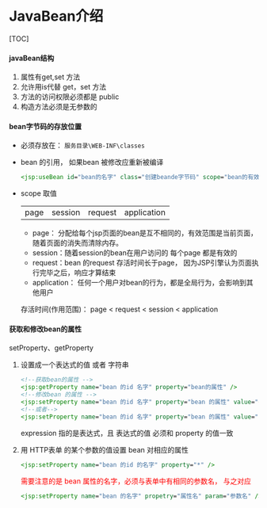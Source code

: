 # JavaBean介绍

[TOC]

#### javaBean结构

1. 属性有get,set 方法
2. 允许用is代替 get，set 方法
3. 方法的访问权限必须都是 public 
4. 构造方法必须是无参数的

#### bean字节码的存放位置

- 必须存放在： `服务目录\WEB-INF\classes`

- bean 的引用， 如果bean 被修改应重新被编译

  ```jsp
  <jsp:useBean id="bean的名字" class="创建beande字节码" scope="bean的有效范围"/>
  ```

- scope 取值

  <table>
      <tbody>
          <tr>
              <td>page</td>
              <td>session</td>
              <td>request</td>
              <td>application</td>
          </tr>
      </tbody>
  </table>

  - page： 分配给每个jsp页面的bean是互不相同的，有效范围是当前页面，随着页面的消失而清除内存。
  - session：随着session的bean在用户访问的 每个page 都是有效的
  - request：bean 的request 存活时间长于page， 因为JSP引擎认为页面执行完毕之后，响应才算结束
  - application： 任何一个用户对bean的行为，都是全局行为，会影响到其他用户

  存活时间(作用范围)： page < request  < session < application

#### 获取和修改bean的属性

setProperty、getProperty

1. 设置成一个表达式的值 或者 字符串

   ```jsp
   <!--获取bean的属性 -->
   <jsp:getProperty name="bean 的id 名字" property="bean的属性" />
   <!--修改bean 的属性 -->
   <jsp:setProperty name="bean 的id 名字" property="bean 的属性" value="<% expression %>"/>
   <!--或者-->
   <jsp:setProperty name="bean 的id 名字" property="bean 的属性" value="字符串"/>
   ```

    expression 指的是表达式，且 表达式的值 必须和 property 的值一致

2. 用   HTTP表单   的某个参数的值设置   bean   对相应的属性

   ```jsp
   <jsp:setProperty name="bean 的id 的名字" property="*" />
   ```

   <font color="red">需要注意的是 bean 属性的名字，必须与表单中有相同的参数名， 与之对应</font>

   ```jsp
   <jsp:setProperty name="bean 的名字" propetry="属性名" param="参数名" />
   ```


